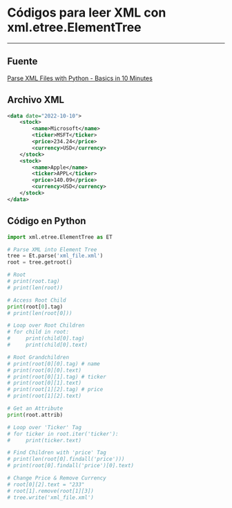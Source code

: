 # Códigos para leer XML con xml.etree.ElementTree
---
## Fuente 
[Parse XML Files with Python - Basics in 10 Minutes](/docs/bibliografia/Parse_XML_Files_with_Python_-_Basics_in_10_Minutes)

## Archivo XML
``` xml
<data date="2022-10-10">
	<stock>
		<name>Microsoft</name>
		<ticker>MSFT</ticker>
		<price>234.24</price>
		<currency>USD</currency>
	</stock>
	<stock>
		<name>Apple</name>
		<ticker>APPL</ticker>
		<price>140.09</price>
		<currency>USD</currency>
	</stock>
</data>
```
## Código en Python 
``` python
import xml.etree.ElementTree as ET

# Parse XML into Element Tree
tree = Et.parse('xml_file.xml')
root = tree.getroot()

# Root
# print(root.tag)
# print(len(root))

# Access Root Child
print(root[0].tag)
# print(len(root[0]))

# Loop over Root Children
# for child in root:
#     print(child[0].tag)
#     print(child[0].text)

# Root Grandchildren
# print(root[0][0].tag) # name
# print(root[0][0].text)
# print(root[0][1].tag) # ticker
# print(root[0][1].text)
# print(root[1][2].tag) # price
# print(root[1][2].text)

# Get an Attribute
print(root.attrib)

# Loop over 'Ticker' Tag
# for ticker in root.iter('ticker'):
#     print(ticker.text)

# Find Children with 'price' Tag
# print(len(root[0].findall('price')))
# print(root[0].findall('price')[0].text)

# Change Price & Remove Currency
# root[0][2].text = "233"
# root[1].remove(root[1][3])
# tree.write('xml_file.xml')
```
